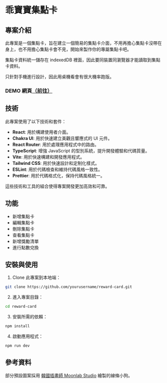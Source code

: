 # 乖寶寶集點卡

## 專案介紹

此專案是一個集點卡，旨在建立一個簡易的集點卡介面，不用再擔心集點卡沒帶在身上，也不用擔心集點卡會不見，開始來製作你的專屬集點卡吧。

集點卡資料統一儲存在 indexedDB 裡面，因此要同裝置同瀏覽器才能讀取到集點卡資料。

只針對手機進行設計，因此用桌機看會有很大機率跑版。

### DEMO 網頁[（前往）](https://yixuan173.github.io/reward-card/)

## 技術

此專案使用了以下技術和套件：

- **React**: 用於構建使用者介面。
- **Chakra UI**: 用於快速建立美觀且響應式的 UI 元件。
- **React Router**: 用於處理應用程式中的路由。
- **TypeScript**: 增強 JavaScript 的型別系統，提升開發體驗和代碼質量。
- **Vite**: 用於快速構建和開發應用程式。
- **Tailwind CSS**: 用於快速設計和定制化樣式。
- **ESLint**: 用於代碼檢查和維持代碼風格一致性。
- **Prettier**: 用於代碼格式化，保持代碼風格統一。

這些技術和工具的組合使得專案開發更加高效和可靠。

## 功能

- 新增集點卡
- 編輯集點卡
- 刪除集點卡
- 查看集點卡
- 新增獎勵清單
- 進行點數兌換

## 安裝與使用

1. Clone 此專案到本地端：

```bash
git clone https://github.com/yourusername/reward-card.git
```

2. 進入專案目錄：

```bash
cd reward-card
```

3. 安裝所需的依賴：

```bash
npm install
```

4. 啟動應用程式：

```bash
npm run dev
```

## 參考資料

部分預設圖案採用 [韓國插畫師 Moonlab Studio](https://www.instagram.com/moonlab_studio/?utm_source=ig_embed&ig_rid=020cd368-3df6-4066-bf64-d3d514223a0f) 繪製的線條小狗。
